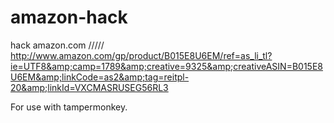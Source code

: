 # amazon-hack
hack amazon.com          ///// http://www.amazon.com/gp/product/B015E8U6EM/ref=as_li_tl?ie=UTF8&amp;camp=1789&amp;creative=9325&amp;creativeASIN=B015E8U6EM&amp;linkCode=as2&amp;tag=reitpl-20&amp;linkId=VXCMASRUSEG56RL3


For use with tampermonkey.
